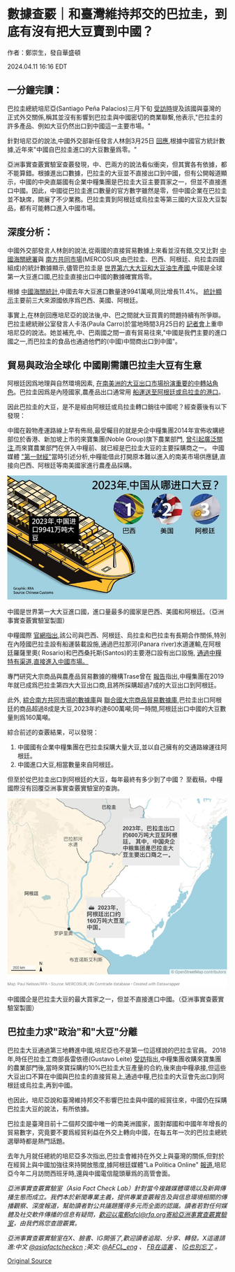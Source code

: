 # 數據查覈｜和臺灣維持邦交的巴拉圭，到底有沒有把大豆賣到中國？

作者：鄭崇生，發自華盛頓

2024.04.11 16:16 EDT

## 一分鐘完讀：

巴拉圭總統培尼亞(Santiago Peña Palacios)三月下旬 [受訪時](https://x.com/PresidenciaPy/status/1771289178258448885?s=20)提及該國與臺灣的正式外交關係,稱其並沒有影響到巴拉圭與中國密切的商業聯繫,他表示,"巴拉圭的許多產品、例如大豆仍然出口到中國這一主要市場。"

針對培尼亞的說法,中國外交部新任發言人林劍3月25日 [回應](https://x.com/MFA_China/status/1772263335603671238?s=20),根據中國官方統計數據,近年來"中國自巴拉圭進口的大豆數量爲零。"

亞洲事實查覈實驗室查覈發現，中、巴兩方的說法看似衝突，但其實各有依據，都不能算錯。根據進出口數據，巴拉圭的大豆並不直接出口到中國，但有公開報道顯示，中國的中央直屬國有企業中糧集團是巴拉圭大豆主要買家之一，但並不直接進口中國。因此，中國從巴拉圭進口數量的官方數字雖然是零，但中國企業在巴拉圭並不缺席，開展了不少業務。巴拉圭賣到阿根廷或烏拉圭等第三國的大豆及大豆製品，都有可能轉口進入中國市場。

## 深度分析：

中國外交部發言人林劍的說法,從兩國的直接貿易數據上來看並沒有錯,交叉比對 [中國海關總署](http://www.customs.gov.cn/customs/302249/zfxxgk/2799825/302274/302277/302276/5637474/index.html)與 [南方共同市場](https://estadisticas.mercosur.int/?language=en)(MERCOSUR,由巴拉圭、巴西、阿根廷、烏拉圭四國組成)的統計數據顯示,儘管巴拉圭是 [世界第六大大豆和大豆油生產國](https://www.undp.org/facs/paraguay-sustainable-soy-and-beef#:~:text=With%20regards%20to%20soy%2C%20Paraguay,whopping%2018%25%20of%20its%20GDP.),中國是全球第一大豆進口國,巴拉圭直接出口中國的數據確實爲零。

根據 [中國海關統計](http://www.customs.gov.cn/customs/302249/zfxxgk/2799825/302274/302277/302276/5637474/index.html),中國去年大豆進口數量達9941萬噸,同比增長11.4%。 [統計顯示](http://www.news.cn/fortune/2023-07/04/c_1129730839.htm)主要前三大來源國依序爲巴西、美國、阿根廷。

事實上,在林劍回應培尼亞的說法後,中、巴之間就大豆買賣的問題持續有所爭辯。巴拉圭總統辦公室發言人卡洛(Paula Carro)於當地時間3月25日的 [記者會](https://youtu.be/txRbpWUn2Js?t=678)上重申培尼亞的說法。她並補充,中、巴兩國之間一直有貿易往來,"中國是我們主要的進口國之一,而巴拉圭的食品也通過他們的(中國)中間商出口到中國"。

## 貿易與政治全球化 中國剛需讓巴拉圭大豆有生意

阿根廷因爲地理與自然環境因素, [在南美洲的大豆出口市場扮演重要的中轉站角色](https://trase.earth/insights/argentina-the-overlooked-hub-of-south-american-soy)。巴拉圭因爲是內陸國家,農產品出口通常用 [船運送至阿根廷或烏拉圭的港口](https://web.archive.org/web/20220202145315/https:/www.reuters.com/article/paraguay-china-soybeans-idUKL1N1RW1Q9/)。

因此巴拉圭的大豆，是不是經由阿根廷或烏拉圭轉口銷往中國呢？經查覈後有以下發現：

中國在穀物產運路線上早有佈局,最受矚目的就是央企中糧集團2014年宣佈收購總部位於香港、新加坡上市的來寶集團(Noble Group)旗下農業部門, [曾引起廣泛關注](https://web.archive.org/web/20190918081444/https:/www.ft.com/content/459671b4-a37a-11e3-aa85-00144feab7de),而來寶農業部門在併入中糧前、就已經是巴拉圭大豆的主要採購商之一。 中國媒體 ["第一財經"](https://web.archive.org/web/20240402143133/https:/www.yicai.com/news/3666943.html)當時引述分析,中糧能借此打開原本難以進入的南美市場供應鏈,直接向巴西、阿根廷等南美國家進行農產品採購。

![中國是世界第一大大豆進口國，進口量最多的國家是巴西、美國和阿根廷。（亞洲事實查覈實驗室製圖）](images/I6FELA6YI5H5JMSLT7N6KU5DVI.jpg)

中國是世界第一大大豆進口國，進口量最多的國家是巴西、美國和阿根廷。（亞洲事實查覈實驗室製圖）

中糧國際 [官網指出](https://web.archive.org/web/20240119090541/https:/www.cofcointernational.com/products-services/grains-oilseeds/),該公司與巴西、阿根廷、烏拉圭和巴拉圭有長期合作關係,特別在內陸國巴拉圭設有船運裝載設施,通過巴拉那河(Panara river)水道運輸,在阿根廷羅薩里奧( Rosario)和巴西桑托斯(Santos)的主要港口設有出口設施, [通過中糧特有渠道,直接進入中國市場。](https://www.cofcointernational.com/media/wo3dtlwr/cof_factsheet_cn_052023.pdf)

專門研究大宗商品與農產品貿易數據的機構Trase曾在 [報告](https://trase.earth/insights/soy-deforestation-risk-in-paraguay-continues-despite-decline)指出,中糧集團在2019年就已成爲巴拉圭第四大大豆出口商,且將所採購超過7成的大豆出口到阿根廷。

此外, [綜合南方共同市場的數據庫](https://estadisticas.mercosur.int/?language=en)與 [聯合國大宗商品貿易數據庫](https://comtradeplus.un.org/),巴拉圭出口阿根廷的商品超過8成是大豆,2023年約達600萬噸;同一時間,阿根廷出口中國的大豆數量則爲160萬噸。

綜合前述的查覈結果，可以發現：

1. 中國國有企業中糧集團在巴拉圭採購大量大豆,並以自己擁有的交通路線運往阿根廷。
2. 中國進口大豆,相當數量來自阿根廷。

但至於從巴拉圭出口到阿根廷的大豆，每年最終有多少到了中國？ 至截稿，中糧國際沒有回覆亞洲事實查覈實驗室的查詢。

![中國國企是巴拉圭大豆的最大買家之一，但並不直接進口中國。（亞洲事實查覈實驗室製圖）](images/VXZ476XDIYU7EFYJ2PFCTQ6BDU.jpg)

中國國企是巴拉圭大豆的最大買家之一，但並不直接進口中國。（亞洲事實查覈實驗室製圖）

## 巴拉圭力求"政治"和"大豆"分離

巴拉圭大豆通過第三地轉進中國,培尼亞也不是第一位這樣說的巴拉圭官員。 2018年,時任巴拉圭工商部長雷依德(Gustavo Leite) [受訪](https://web.archive.org/web/20220202145315/https:/www.reuters.com/article/paraguay-china-soybeans-idUKL1N1RW1Q9/)指出,中糧集團收購來寶集團的農業部門後,當時來寶採購約10%巴拉圭大豆產量的合約,後來由中糧承接,但這些大豆出口不算在中國與巴拉圭的直接貿易上,通過中糧,巴拉圭的大豆會先出口到阿根廷或烏拉圭,再到中國。

也因此，培尼亞說和臺灣維持邦交不影響巴拉圭與中國的經貿往來，中國仍在採購巴拉圭大豆的說法，有所依據。

巴拉圭是臺灣目前十二個邦交國中唯一的南美洲國家，面對鄰國和中國年年增長的貿易數字，究竟要不要爲經貿利益在外交上轉向中國，在每五年一次的巴拉圭總統選舉時都是熱門話題。

去年九月就任總統的培尼亞多次指出,巴拉圭會維持在外交上與臺灣的關係,但對於在經貿上與中國加強往來持開放態度,據阿根廷媒體"La Politica Online" [報道](https://web.archive.org/web/20240329214245/https:/www.lapoliticaonline.com/paraguay/economia-py/285801/),培尼亞今年二月訪問西班牙時,還與中國電信龍頭華爲的高管會面。

*亞洲事實查覈實驗室（Asia Fact Check Lab）針對當今複雜媒體環境以及新興傳播生態而成立。我們本於新聞專業主義，提供專業查覈報告及與信息環境相關的傳播觀察、深度報道，幫助讀者對公共議題獲得多元而全面的認識。讀者若對任何媒體及社交軟件傳播的信息有疑問，歡迎以電郵afcl@rfa.org寄給亞洲事實查覈實驗室，由我們爲您查證覈實。*

*亞洲事實查覈實驗室在X、臉書、IG開張了,歡迎讀者追蹤、分享、轉發。X這邊請進:中文*  [*@asiafactcheckcn*](https://twitter.com/asiafactcheckcn)  *;英文:*  [*@AFCL\_eng*](https://twitter.com/AFCL_eng)  *、*  [*FB在這裏*](https://www.facebook.com/asiafactchecklabcn)  *、*  [*IG也別忘了*](https://www.instagram.com/asiafactchecklab/)  *。*



[Original Source](https://www.rfa.org/mandarin/shishi-hecha/hc-04112024160416.html)